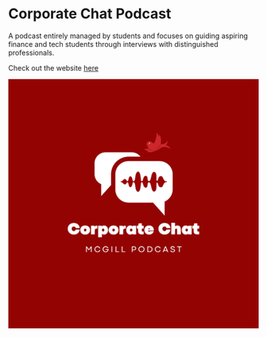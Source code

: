 # Corporate Chat Podcast
A podcast entirely managed by students and focuses on guiding aspiring finance and tech students through interviews with distinguished professionals.

Check out the website 
[here](https://corporatechatpodcast.com/)

![logo](image/logo.jpg)
